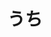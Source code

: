 ---
title: うち
description: 家
kana: うち
pronunciation: uchi
tone: 平板型
type: 名词
pubDate: 2024-06-28 00:00:10
---